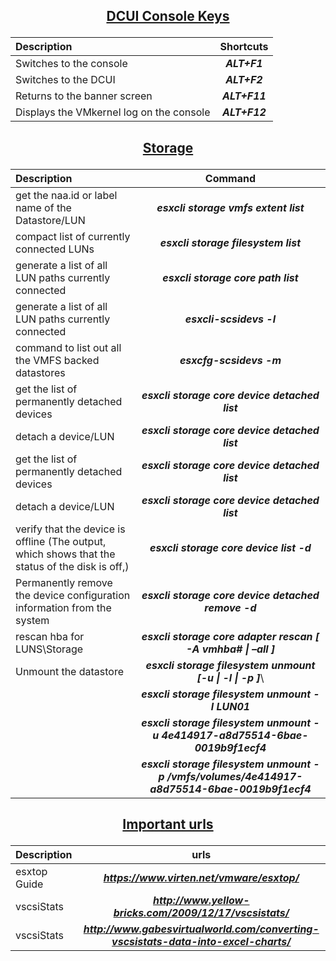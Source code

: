 ## <p align="center"><ins>DCUI Console Keys</ins></p>

| Description | Shortcuts|
| :--- | :---: |
| Switches to the console| ***ALT+F1***|
| Switches to the DCUI| ***ALT+F2***|
| Returns to the banner screen| ***ALT+F11***|
| Displays the VMkernel log on the console| ***ALT+F12***|

## <p align="center"><ins>Storage</ins></p>

| Description | Command |
| :--- | :---: |
| get the naa.id or label name of the Datastore/LUN | ***esxcli storage vmfs extent list*** |
| compact list of currently connected LUNs |***esxcli storage filesystem list***|
| generate a list of all LUN paths currently connected | ***esxcli storage core path list***|
| generate a list of all LUN paths currently connected | ***esxcli-scsidevs -l***|
| command to list out all the VMFS backed datastores | ***esxcfg-scsidevs -m*** |
| get the list of permanently detached devices | ***esxcli storage core device detached list*** |
| detach a device/LUN | ***esxcli storage core device detached list*** |
| get the list of permanently detached devices | ***esxcli storage core device detached list***|
| detach a device/LUN | ***esxcli storage core device detached list***|
| verify that the device is offline (The output, which shows that the status of the disk is off,) | ***esxcli storage core device list -d <NAA ID>***|
| Permanently remove the device configuration information from the system | ***esxcli storage core device detached remove -d <NAA ID>***|
| rescan hba for LUNS\Storage | ***esxcli storage core adapter rescan [ -A vmhba# \| –all ]***|
| Unmount the datastore | ***esxcli storage filesystem unmount [-u <UUID> \| -l <label> \| -p <path> ]***\
|| ***esxcli storage filesystem unmount -l LUN01*** |
|| ***esxcli storage filesystem unmount -u 4e414917-a8d75514-6bae-0019b9f1ecf4***|
|| ***esxcli storage filesystem unmount -p /vmfs/volumes/4e414917-a8d75514-6bae-0019b9f1ecf4***|

## <p align="center"><ins>Important urls</ins></p>

| Description | urls|
| :--- | :---: |
| esxtop Guide | ***https://www.virten.net/vmware/esxtop/*** |
| vscsiStats   | ***http://www.yellow-bricks.com/2009/12/17/vscsistats/***|
| vscsiStats   | ***http://www.gabesvirtualworld.com/converting-vscsistats-data-into-excel-charts/***|
 
